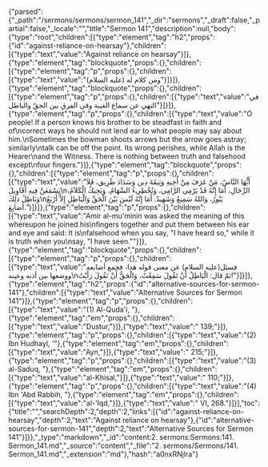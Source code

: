 {"parsed":{"_path":"/sermons/sermons/sermon_141","_dir":"sermons","_draft":false,"_partial":false,"_locale":"","title":"Sermon 141","description":null,"body":{"type":"root","children":[{"type":"element","tag":"h2","props":{"id":"against-reliance-on-hearsay"},"children":[{"type":"text","value":"Against reliance on hearsay"}]},{"type":"element","tag":"blockquote","props":{},"children":[{"type":"element","tag":"p","props":{},"children":[{"type":"text","value":"ومن كلام له (عليه السلام)"}]}]},{"type":"element","tag":"blockquote","props":{},"children":[{"type":"element","tag":"p","props":{},"children":[{"type":"text","value":"في النهي عن سماع الغيبة وفي الفرق بين الحقّ والباطل"}]}]},{"type":"element","tag":"p","props":{},"children":[{"type":"text","value":"O people! If a person knows his brother to be steadfast in faith and of\ncorrect ways he should not lend ear to what people may say about him.\nSometimes the bowman shoots arrows but the arrow goes astray; similarly\ntalk can be off the point. Its wrong perishes, while Allah is the Hearer\nand the Witness. There is nothing between truth and falsehood except\nfour fingers."}]},{"type":"element","tag":"blockquote","props":{},"children":[{"type":"element","tag":"p","props":{},"children":[{"type":"text","value":"أَيُّهَا النَّاسُ، مَنْ عَرَفَ مِنْ أَخِيهِ وَثِيقَةَ دِين وَسَدَادَ طَرِيق، فَلاَ يَسْمَعَنَّ فِيهِ أَقَاوِيلَ\nالرِّجَالِ، أَمَا إِنَّهُ قَدْ يَرْمِي الرَّامِي، وَتُخْطِيءُ السِّهَامُ، وَيَحِيكُ الْكَلاَمُ، وَبَاطِلُ ذلِكَ\nيَبْورُ، وَاللهُ سَمِيعٌ وَشَهِيدٌ. أَمَا إِنَّهُ لَيْسَ بَيْنَ الْحَقِّ وَالْبَاطِلِ إِلاَّ أَرْبَعُ أَصَابِعَ."}]}]},{"type":"element","tag":"p","props":{},"children":[{"type":"text","value":"Amir al-mu'minin was asked the meaning of this whereupon he joined his\nfingers together and put them between his ear and eye and said: It is\nfalsehood when you say, \"I have heard so,\" while it is truth when you\nsay, \"I have seen.\""}]},{"type":"element","tag":"blockquote","props":{},"children":[{"type":"element","tag":"p","props":{},"children":[{"type":"text","value":"فسئل(عليه السلام) عن معنى قوله هذا، فجمع أصابعه ووضعها بين أذنه وعينه\nثمّ قال: الْبَاطِلُ أَنْ تَقُولَ سَمِعْتُ، وَالْحَقُّ أَنْ تَقُولَ رَأَيْتُ!"}]}]},{"type":"element","tag":"h2","props":{"id":"alternative-sources-for-sermon-141"},"children":[{"type":"text","value":"Alternative Sources for Sermon 141"}]},{"type":"element","tag":"p","props":{},"children":[{"type":"text","value":"(1) Al-Quda'i, "},{"type":"element","tag":"em","props":{},"children":[{"type":"text","value":"Dustur,"}]},{"type":"text","value":" 139;"}]},{"type":"element","tag":"p","props":{},"children":[{"type":"text","value":"(2) Ibn Hudhayl, '"},{"type":"element","tag":"em","props":{},"children":[{"type":"text","value":"Ayn,"}]},{"type":"text","value":" 215;"}]},{"type":"element","tag":"p","props":{},"children":[{"type":"text","value":"(3) al-Saduq, "},{"type":"element","tag":"em","props":{},"children":[{"type":"text","value":"al-Khisal,"}]},{"type":"text","value":" 110;"}]},{"type":"element","tag":"p","props":{},"children":[{"type":"text","value":"(4) Ibn 'Abd Rabbih, "},{"type":"element","tag":"em","props":{},"children":[{"type":"text","value":"al-'Iqd,"}]},{"type":"text","value":" VI, 268."}]}],"toc":{"title":"","searchDepth":2,"depth":2,"links":[{"id":"against-reliance-on-hearsay","depth":2,"text":"Against reliance on hearsay"},{"id":"alternative-sources-for-sermon-141","depth":2,"text":"Alternative Sources for Sermon 141"}]}},"_type":"markdown","_id":"content:2. sermons:Sermons:141. Sermon_141.md","_source":"content","_file":"2. sermons/Sermons/141. Sermon_141.md","_extension":"md"},"hash":"a0nxRNjlra"}